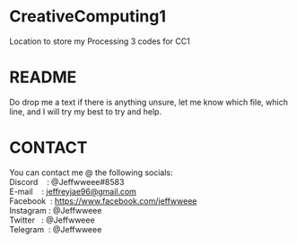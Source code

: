# CreativeComputing1
Location to store my Processing 3 codes for CC1

# README

Do drop me a text if there is anything unsure, let me know which file, which line, and I will try my best
to try and help. </br>

# CONTACT
You can contact me @ the following socials:</br>
Discord&nbsp;&nbsp;&nbsp;&nbsp;: @Jeffwweee#8583</br>
E-mail&nbsp;&nbsp;&nbsp;&nbsp;: jeffreyjae96@gmail.com</br>
Facebook&nbsp;&nbsp;: https://www.facebook.com/jeffwweee </br>
Instagram&nbsp;: @Jeffwweee </br>
Twitter&nbsp;&nbsp;&nbsp;: @Jeffwweee </br>
Telegram&nbsp;&nbsp;: @Jeffwweee </br>
